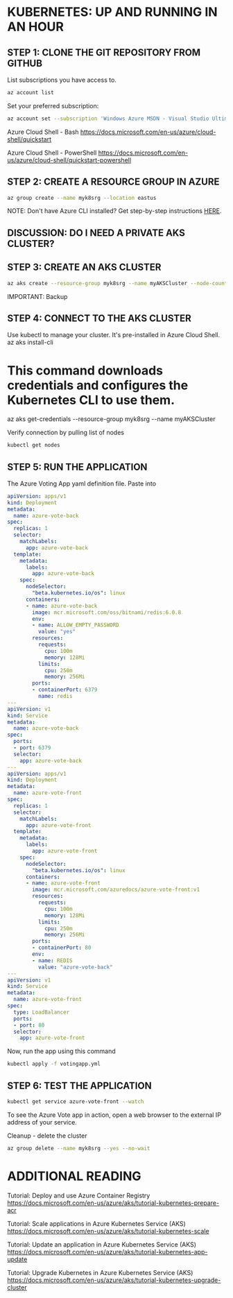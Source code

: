
# KUBERNETES: UP AND RUNNING IN AN HOUR

## STEP 1: CLONE THE GIT REPOSITORY FROM GITHUB

List subscriptions you have access to.

```bash
az account list
```

Set your preferred subscription:

```bash
az account set --subscription 'Windows Azure MSDN - Visual Studio Ultimate'
```

Azure Cloud Shell - Bash
https://docs.microsoft.com/en-us/azure/cloud-shell/quickstart

Azure Cloud Shell - PowerShell
https://docs.microsoft.com/en-us/azure/cloud-shell/quickstart-powershell

## STEP 2: CREATE A RESOURCE GROUP IN AZURE

```bash
az group create --name myk8srg --location eastus
```


NOTE: Don't have Azure CLI installed? Get step-by-step instructions [HERE](https://docs.microsoft.com/en-us/cli/azure/install-azure-cli).

## DISCUSSION: DO I NEED A PRIVATE AKS CLUSTER?

## STEP 3: CREATE AN AKS CLUSTER 

```bash
az aks create --resource-group myk8srg --name myAKSCluster --node-count 1 --enable-addons monitoring --generate-ssh-keys
```
IMPORTANT: Backup


## STEP 4: CONNECT TO THE AKS CLUSTER

Use kubectl to manage your cluster. It's pre-installed in Azure Cloud Shell.
az aks install-cli

# This command downloads credentials and configures the Kubernetes CLI to use them.
az aks get-credentials --resource-group myk8srg --name myAKSCluster

Verify connection by pulling list of nodes

```bash
kubectl get nodes
```

## STEP 5: RUN THE APPLICATION

The Azure Voting App yaml definition file. Paste into 

```YAML
apiVersion: apps/v1
kind: Deployment
metadata:
  name: azure-vote-back
spec:
  replicas: 1
  selector:
    matchLabels:
      app: azure-vote-back
  template:
    metadata:
      labels:
        app: azure-vote-back
    spec:
      nodeSelector:
        "beta.kubernetes.io/os": linux
      containers:
      - name: azure-vote-back
        image: mcr.microsoft.com/oss/bitnami/redis:6.0.8
        env:
        - name: ALLOW_EMPTY_PASSWORD
          value: "yes"
        resources:
          requests:
            cpu: 100m
            memory: 128Mi
          limits:
            cpu: 250m
            memory: 256Mi
        ports:
        - containerPort: 6379
          name: redis
---
apiVersion: v1
kind: Service
metadata:
  name: azure-vote-back
spec:
  ports:
  - port: 6379
  selector:
    app: azure-vote-back
---
apiVersion: apps/v1
kind: Deployment
metadata:
  name: azure-vote-front
spec:
  replicas: 1
  selector:
    matchLabels:
      app: azure-vote-front
  template:
    metadata:
      labels:
        app: azure-vote-front
    spec:
      nodeSelector:
        "beta.kubernetes.io/os": linux
      containers:
      - name: azure-vote-front
        image: mcr.microsoft.com/azuredocs/azure-vote-front:v1
        resources:
          requests:
            cpu: 100m
            memory: 128Mi
          limits:
            cpu: 250m
            memory: 256Mi
        ports:
        - containerPort: 80
        env:
        - name: REDIS
          value: "azure-vote-back"
---
apiVersion: v1
kind: Service
metadata:
  name: azure-vote-front
spec:
  type: LoadBalancer
  ports:
  - port: 80
  selector:
    app: azure-vote-front
```
Now, run the app using this command

```bash
kubectl apply -f votingapp.yml
```

## STEP 6: TEST THE APPLICATION

```bash
kubectl get service azure-vote-front --watch
```

To see the Azure Vote app in action, open a web browser to the external IP address of your service.

Cleanup - delete the cluster

```bash
az group delete --name myk8srg --yes --no-wait
```

# ADDITIONAL READING 

Tutorial: Deploy and use Azure Container Registry
https://docs.microsoft.com/en-us/azure/aks/tutorial-kubernetes-prepare-acr

Tutorial: Scale applications in Azure Kubernetes Service (AKS)
https://docs.microsoft.com/en-us/azure/aks/tutorial-kubernetes-scale

Tutorial: Update an application in Azure Kubernetes Service (AKS)
https://docs.microsoft.com/en-us/azure/aks/tutorial-kubernetes-app-update

Tutorial: Upgrade Kubernetes in Azure Kubernetes Service (AKS)
https://docs.microsoft.com/en-us/azure/aks/tutorial-kubernetes-upgrade-cluster



